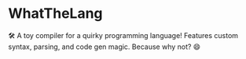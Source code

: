 # WhatTheLang
🛠️ A toy compiler for a quirky programming language! Features custom syntax, parsing, and code gen magic. Because why not? 😄

